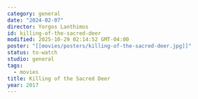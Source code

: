 ```yaml
---
category: general
date: "2024-02-07"
director: Yorgos Lanthimos
id: killing-of-the-sacred-deer
modified: 2025-10-29 02:14:52 GMT-04:00
poster: "[[movies/posters/killing-of-the-sacred-deer.jpg]]"
status: to-watch
studio: general
tags:
  - movies
title: Killing of the Sacred Deer
year: 2017
---
```

